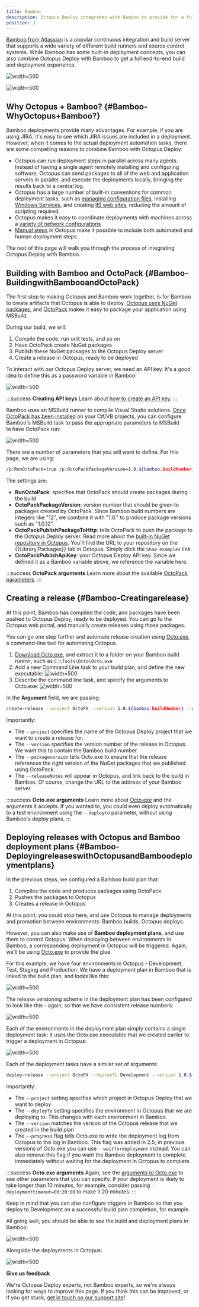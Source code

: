 ```yaml
---
title: Bamboo
description: Octopus Deploy integrates with Bamboo to provide for a full automated build and deployment pipeline.
position: 3
---
```


[Bamboo from Atlassian](https://www.atlassian.com/software/bamboo) is a popular continuous integration and build server that supports a wide variety of different build runners and source control systems. While Bamboo has some built-in deployment concepts, you can also combine Octopus Deploy with Bamboo to get a full end-to-end build and deployment experience.

![](/docs/images/3048164/3278152.png "width=500")

![](/docs/images/3048164/3278150.png "width=500")

## Why Octopus + Bamboo? {#Bamboo-WhyOctopus+Bamboo?}

Bamboo deployments provide many advantages. For example, if you are using JIRA, it's easy to see which JIRA issues are included in a deployment. However, when it comes to the actual deployment automation tasks, there are some compelling reasons to combine Bamboo with Octopus Deploy:

- Octopus can run deployment steps in parallel across many agents. Instead of having a single agent remotely installing and configuring software, Octopus can send packages to all of the web and application servers in parallel, and execute the deployments locally, bringing the results back to a central log.
- Octopus has a large number of built-in conventions for common deployment tasks, such as [managing configuration files](/docs/deploying-applications/configuration-files/index.md), installing [Windows Services](/docs/deploying-applications/windows-services.md), and creating [IIS web sites](/docs/deploying-applications/iis-websites-and-application-pools.md), reducing the amount of scripting required.
- Octopus makes it easy to coordinate deployments with machines across a [variety of network configurations](/docs/installation/installing-tentacles/index.md)
- [Manual steps](/docs/deploying-applications/manual-intervention-and-approvals.md) in Octopus make it possible to include both automated and human deployment steps

The rest of this page will walk you through the process of integrating Octopus Deploy with Bamboo.

## Building with Bamboo and OctoPack {#Bamboo-BuildingwithBambooandOctoPack}

The first step to making Octopus and Bamboo work together, is for Bamboo to create artifacts that Octopus is able to deploy. [Octopus uses NuGet packages](/docs/packaging-applications/index.md), and [OctoPack](/docs/packaging-applications/nuget-packages/using-octopack/index.md) makes it easy to package your application using MSBuild.

During our build, we will:

1. Compile the code, run unit tests, and so on
2. Have OctoPack create NuGet packages
3. Publish these NuGet packages to the Octopus Deploy server
4. Create a release in Octopus, ready to be deployed

To interact with our Octopus Deploy server, we need an API key. It's a good idea to define this as a password variable in Bamboo:

![](/docs/images/3048164/3278160.png "width=500")

:::success
**Creating API keys**
Learn about [how to create an API key](/docs/how-to/how-to-create-an-api-key.md).
:::

Bamboo uses an MSBuild runner to compile Visual Studio solutions. [Once OctoPack has been installed](/docs/packaging-applications/nuget-packages/using-octopack/index.md) on your C#/VB projects, you can configure Bamboo's MSBuild task to pass the appropriate parameters to MSBuild to have OctoPack run:

![](/docs/images/3048164/3278161.png "width=500")

There are a number of parameters that you will want to define. For this page, we are using:

```bash
/p:RunOctoPack=true /p:OctoPackPackageVersion=1.0.${bamboo.buildNumber} /p:OctoPackPublishPackageToHttp=http://localhost/nuget/packages /p:OctoPackPublishApiKey=${bamboo.OctopusApiKey_Password}
```

The settings are:

- **RunOctoPack**: specifies that OctoPack should create packages during the build
- **OctoPackPackageVersion**: version number that should be given to packages created by OctoPack. Since Bamboo build numbers are integers like "12", we combine it with "1.0." to produce package versions such as "1.0.12".
- **OctoPackPublishPackageToHttp**: tells OctoPack to push the package to the Octopus Deploy server. Read more about the [built-in NuGet repository in Octopus](/docs/packaging-applications/package-repositories/index.md). You'll find the URL to your repository on the {{Library,Packages}} tab in Octopus.  Simply click the `Show examples` link.
- **OctoPackPublishApiKey**: your Octopus Deploy API key. Since we defined it as a Bamboo variable above, we reference the variable here.

:::success
**OctoPack arguments**
Learn more about the available [OctoPack parameters](/docs/packaging-applications/nuget-packages/using-octopack/index.md).
:::

## Creating a release {#Bamboo-Creatingarelease}

At this point, Bamboo has compiled the code, and packages have been pushed to Octopus Deploy, ready to be deployed. You can go to the Octopus web portal, and manually create releases using those packages.

You can go one step further and automate release creation using [Octo.exe](/docs/api-and-integration/octo.exe-command-line/index.md), a command-line tool for automating Octopus.

1. [Download Octo.exe](https://octopus.com/downloads), and extract it to a folder on your Bamboo build runner, such as `C:\Tools\Octo\Octo.exe`
2. Add a new Command Line task to your build plan, and define the new executable:
![](/docs/images/3048164/3278159.png "width=500")
3. Describe the command line task, and specify the arguments to Octo.exe:
![](/docs/images/3048164/3278158.png "width=500")

In the **Argument** field, we are passing:

```bash
create-release --project OctoFX --version 1.0.${bamboo.buildNumber} --packageversion 1.0.${bamboo.buildNumber} --server http://localhost/ --apiKey ${bamboo.OctopusApiKey_Password} --releaseNotes "Bamboo build [${bamboo.buildNumber}](http://bambooserver:8085/browse/${bamboo.buildKey})"
```

Importantly:

- The `--project` specifies the name of the Octopus Deploy project that we want to create a release for.
- The `--version` specifies the version number of the release in Octopus. We want this to contain the Bamboo build number.
- The `--packageversion` tells Octo.exe to ensure that the release references the right version of the NuGet packages that we published using OctoPack.
- The `--releaseNotes` will appear in Octopus, and link back to the build in Bamboo. Of course, change the URL to the address of your Bamboo server

:::success
**Octo.exe arguments**
Learn more about [Octo.exe](/docs/api-and-integration/octo.exe-command-line/index.md) and the arguments it accepts. If you wanted to, you could even deploy automatically to a test environment using the `--deployto` parameter, without using Bamboo's deploy plans.
:::

## Deploying releases with Octopus and Bamboo deployment plans {#Bamboo-DeployingreleaseswithOctopusandBamboodeploymentplans}

In the previous steps, we configured a Bamboo build plan that:

1. Compiles the code and produces packages using OctoPack
2. Pushes the packages to Octopus
3. Creates a release in Octopus

At this point, you could stop here, and use Octopus to manage deployments and promotion between environments: Bamboo builds, Octopus deploys.

However, you can also make use of **Bamboo deployment plans**, and use them to control Octopus. When deploying between environments in Bamboo, a corresponding deployment in Octopus will be triggered. Again, we'll be using [Octo.exe](/docs/api-and-integration/octo.exe-command-line/index.md) to provide the glue.

For this example, we have four environments in Octopus - Development, Test, Staging and Production. We have a deployment plan in Bamboo that is linked to the build plan, and looks like this:

![](/docs/images/3048164/3278157.png "width=500")

The release versioning scheme in the deployment plan has been configured to look like this - again, so that we have consistent release numbers:

![](/docs/images/3048164/3278154.png "width=500")

Each of the environments in the deployment plan simply contains a single deployment task: it uses the Octo.exe executable that we created earlier to trigger a deployment in Octopus:

![](/docs/images/3048164/3278153.png "width=500")

Each of the deployment tasks have a similar set of arguments:

```bash
deploy-release --project OctoFX --deployTo Development --version 1.0.${bamboo.buildNumber} --server=http://localhost/ --apikey=${bamboo.OctopusApiKey_Password} --progress
```

Importantly:

- The `--project` setting specifies which project in Octopus Deploy that we want to deploy
- The `--deployTo` setting specifies the environment in Octopus that we are deploying to. This changes with each environment in Bamboo.
- The `--version` matches the version of the Octopus release that we created in the build plan
- The `--progress` flag tells Octo.exe to write the deployment log from Octopus to the log in Bamboo. This flag was added in 2.5; in previous versions of Octo.exe you can use `--waitfordeployment` instead. You can also remove this flag if you want the Bamboo deployment to complete immediately without waiting for the deployment in Octopus to complete.

:::success
**Octo.exe arguments**
Again, see the [arguments to Octo.exe](/docs/api-and-integration/octo.exe-command-line/index.md) to see other parameters that you can specify. If your deployment is likely to take longer than 10 minutes, for example, consider passing `--deploymenttimeout=00:20:00` to make it 20 minutes.
:::

Keep in mind that you can also configure triggers in Bamboo so that you deploy to Development on a successful build plan completion, for example.

All going well, you should be able to see the build and deployment plans in Bamboo:

![](/docs/images/3048164/3278152.png "width=500")

Alongside the deployments in Octopus:

![](/docs/images/3048164/3278150.png "width=500")

**Give us feedback**

We're Octopus Deploy experts, not Bamboo experts, so we're always looking for ways to improve this page. If you think this can be improved, or if you get stuck, [get in touch on our support site](https://octopus.com/support)!
